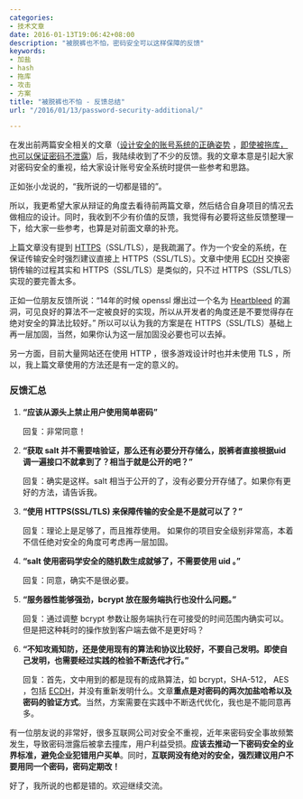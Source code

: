 ```yaml
---
categories:
- 技术文章
date: 2016-01-13T19:06:42+08:00
description: "被脱裤也不怕，密码安全可以这样保障的反馈"
keywords:
- 加盐
- hash
- 拖库
- 攻击
- 方案
title: "被脱裤也不怕 - 反馈总结"
url: "/2016/01/13/password-security-additional/"

---
```


在发出前两篇安全相关的文章（[设计安全的账号系统的正确姿势](http://blog.coderzh.com/2016/01/03/security-design/) ，[即使被拖库，也可以保证密码不泄露](http://blog.coderzh.com/2016/01/10/a-password-security-design-example/)）后，我陆续收到了不少的反馈。我的文章本意是引起大家对密码安全的重视，给大家设计账号安全系统时提供一些参考和思路。

正如张小龙说的，“我所说的一切都是错的”。

所以，我更希望大家从辩证的角度去看待前两篇文章，然后结合自身项目的情况去做相应的设计。同时，我收到不少有价值的反馈，我觉得有必要将这些反馈整理一下，给大家一些参考，也算是对前面文章的补充。

上篇文章没有提到 [HTTPS](https://zh.wikipedia.org/wiki/%E8%B6%85%E6%96%87%E6%9C%AC%E4%BC%A0%E8%BE%93%E5%AE%89%E5%85%A8%E5%8D%8F%E8%AE%AE)（SSL/TLS），是我疏漏了。作为一个安全的系统，在保证传输安全时强烈建议直接上 HTTPS（SSL/TLS）。文章中使用 [ECDH](https://msdn.microsoft.com/zh-cn/library/cc488016%28v=vs.90%29.aspx) 交换密钥传输的过程其实和 HTTPS（SSL/TLS）是类似的，只不过 HTTPS（SSL/TLS）实现的要完善太多。

正如一位朋友反馈所说：“14年的时候 openssl 爆出过一个名为 [Heartbleed](https://zh.wikipedia.org/wiki/%E5%BF%83%E8%84%8F%E5%87%BA%E8%A1%80%E6%BC%8F%E6%B4%9E) 的漏洞，可见良好的算法不一定被良好的实现，所以从开发者的角度还是不要觉得存在绝对安全的算法比较好。” 所以可以认为我的方案是在 HTTPS（SSL/TLS）基础上再一层加固，当然，如果你认为这一层加固没必要也可以去掉。

另一方面，目前大量网站还在使用 HTTP ，很多游戏设计时也并未使用 TLS ，所以，我上篇文章使用的方法还是有一定的意义的。


### 反馈汇总

1. **“应该从源头上禁止用户使用简单密码”**

    回复：非常同意！

1. **“获取 salt 并不需要啥验证，那么还有必要分开存储么，脱裤者直接根据uid调一遍接口不就拿到了？相当于就是公开的吧？”**

    回复：确实是这样。salt 相当于公开的了，没有必要分开存储了。如果你有更好的方法，请告诉我。

1. **“使用 HTTPS(SSL/TLS) 来保障传输的安全是不是就可以了？”**

    回复：理论上是足够了，而且推荐使用。 如果你的项目安全级别非常高，本着不信任绝对安全的角度可考虑再一层加固。

1. **“salt 使用密码学安全的随机数生成就够了，不需要使用 uid 。”**

    回复：同意，确实不是很必要。

1. **“服务器性能够强劲，bcrypt 放在服务端执行也没什么问题。”**

    回复：通过调整 bcrypt 参数让服务端执行在可接受的时间范围内确实可以。但是把这种耗时的操作放到客户端去做不是更好吗？

1. **“不知攻焉知防，还是使用现有的算法和协议比较好，不要自己发明。即使自己发明，也需要经过实践的检验不断迭代才行。”**

    回复：首先，文中用到的都是现有的成熟算法，如 bcrypt，SHA-512， AES ，包括 [ECDH](https://msdn.microsoft.com/zh-cn/library/cc488016%28v=vs.90%29.aspx)，并没有重新发明什么。文章**重点是对密码的两次加盐哈希以及密码的验证方式**。当然，方案需要在实践中不断迭代优化，我也是不能同意再多。


有一位朋友说的非常好，很多互联网公司对安全不重视，近年来密码安全事故频繁发生，导致密码泄露后被拿去撞库，用户利益受损。**应该去推动一下密码安全的业界标准，避免企业犯错用户买单**。同时，**互联网没有绝对的安全，强烈建议用户不要用同一个密码，密码定期改！**

好了，我所说的也都是错的。欢迎继续交流。

<!--more-->